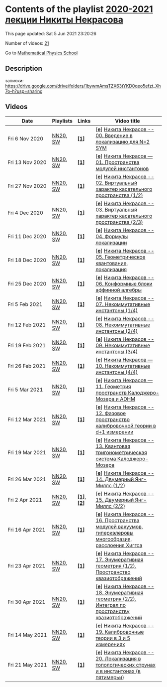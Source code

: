 # Contents of the playlist [2020-2021 лекции Никиты Некрасова](https://www.youtube.com/playlist?list=PLLGkFbxve671JhKJp6xfFYCqRTx1XSvVe)

This page updated: Sat 5 Jun 2021 23:20:26

Number of videos: [21](#videos)

Go to [Mathematical Physics School](../README.md)

## Description

записки: <https://drive.google.com/drive/folders/1bywmAmsTZX63tYKD0qeo5efzt_Xh7o-h?usp=sharing>

## Videos

|Date|Playlists|Links|Video title|
|---|---|---|---|
| Fri&nbsp;6&nbsp;Nov&nbsp;2020 | [NN20](../playlists/NN20 "2020-2021 лекции Никиты Некрасова"), [SW](../playlists/SW "2020 семинар по теории Зайберга-Виттена и интегрируемым системам") | [**[1]**](https://drive.google.com/file/d/1cEIauS-qulv7g37YHMdTM6ibRNpNYy2D/view?usp=sharing) | [[**e**](https://studio.youtube.com/video/_bG-IxlqMtw/edit "Edit")] [Никита Некрасов -- 00. Введение в локализацию для N=2 SYM](https://www.youtube.com/watch?v=_bG-IxlqMtw&list=PLLGkFbxve671JhKJp6xfFYCqRTx1XSvVe "записки: https://drive.google.com/file/d/1cEIauS-qulv7g37YHMdTM6ibRNpNYy2D/view?usp=sharing") |
| Fri&nbsp;13&nbsp;Nov&nbsp;2020 | [NN20](../playlists/NN20 "2020-2021 лекции Никиты Некрасова"), [SW](../playlists/SW "2020 семинар по теории Зайберга-Виттена и интегрируемым системам") | [**[1]**](https://drive.google.com/file/d/1D9PzSz6WK3k1cxk3Mo5lah5JPNDPhSPG/view?usp=sharing) | [[**e**](https://studio.youtube.com/video/StawT5KV8dc/edit "Edit")] [Никита Некрасов — 01. Пространства модулей инстантонов](https://www.youtube.com/watch?v=StawT5KV8dc&list=PLLGkFbxve671JhKJp6xfFYCqRTx1XSvVe "Записки: https://drive.google.com/file/d/1D9PzSz6WK3k1cxk3Mo5lah5JPNDPhSPG/view?usp=sharing") |
| Fri&nbsp;27&nbsp;Nov&nbsp;2020 | [NN20](../playlists/NN20 "2020-2021 лекции Никиты Некрасова"), [SW](../playlists/SW "2020 семинар по теории Зайберга-Виттена и интегрируемым системам") | [**[1]**](https://drive.google.com/file/d/1CBQNMTb2hoP3K4hYjDptSGuiNBB4jDfp/view?usp=sharing) | [[**e**](https://studio.youtube.com/video/mkIzygFQdbA/edit "Edit")] [Никита Некрасов -- 02. Виртуальный характер касательного пространства (1/2)](https://www.youtube.com/watch?v=mkIzygFQdbA&list=PLLGkFbxve671JhKJp6xfFYCqRTx1XSvVe "записки: https://drive.google.com/file/d/1CBQNMTb2hoP3K4hYjDptSGuiNBB4jDfp/view?usp=sharing") |
| Fri&nbsp;4&nbsp;Dec&nbsp;2020 | [NN20](../playlists/NN20 "2020-2021 лекции Никиты Некрасова"), [SW](../playlists/SW "2020 семинар по теории Зайберга-Виттена и интегрируемым системам") | [**[1]**](https://drive.google.com/file/d/1nzcvks5VIUw1AU3uyJ82OJjgKamJ8d1s/view?usp=sharing) | [[**e**](https://studio.youtube.com/video/veN5xW-mR04/edit "Edit")] [Никита Некрасов -- 03. Виртуальный характер касательного пространства (2/3)](https://www.youtube.com/watch?v=veN5xW-mR04&list=PLLGkFbxve671JhKJp6xfFYCqRTx1XSvVe "записки: https://drive.google.com/file/d/1nzcvks5VIUw1AU3uyJ82OJjgKamJ8d1s/view?usp=sharing") |
| Fri&nbsp;11&nbsp;Dec&nbsp;2020 | [NN20](../playlists/NN20 "2020-2021 лекции Никиты Некрасова"), [SW](../playlists/SW "2020 семинар по теории Зайберга-Виттена и интегрируемым системам") | [**[1]**](https://drive.google.com/file/d/1wZz8IEP3mp76tcC62Pqfn8Ag4NIY-M7o/view?usp=sharing) | [[**e**](https://studio.youtube.com/video/xRDeej2rtXQ/edit "Edit")] [Никита Некрасов -- 04. Формулы локализации](https://www.youtube.com/watch?v=xRDeej2rtXQ&list=PLLGkFbxve671JhKJp6xfFYCqRTx1XSvVe "записки: https://drive.google.com/file/d/1wZz8IEP3mp76tcC62Pqfn8Ag4NIY-M7o/view?usp=sharing") |
| Fri&nbsp;18&nbsp;Dec&nbsp;2020 | [NN20](../playlists/NN20 "2020-2021 лекции Никиты Некрасова"), [SW](../playlists/SW "2020 семинар по теории Зайберга-Виттена и интегрируемым системам") | [**[1]**](https://drive.google.com/file/d/1RyIc-Feosxb5hT9Pba2YGbVDObE0HlP6/view?usp=sharing) | [[**e**](https://studio.youtube.com/video/Z3al5z0eNHA/edit "Edit")] [Никита Некрасов -- 05. Геометрическое квантование, локализация](https://www.youtube.com/watch?v=Z3al5z0eNHA&list=PLLGkFbxve671JhKJp6xfFYCqRTx1XSvVe "записки: https://drive.google.com/file/d/1RyIc-Feosxb5hT9Pba2YGbVDObE0HlP6/view?usp=sharing") |
| Fri&nbsp;25&nbsp;Dec&nbsp;2020 | [NN20](../playlists/NN20 "2020-2021 лекции Никиты Некрасова"), [SW](../playlists/SW "2020 семинар по теории Зайберга-Виттена и интегрируемым системам") | [**[1]**](https://drive.google.com/file/d/1CG9_t2Hfxyorz7kZ9zota_BifBdVm8TF/view?usp=sharing) | [[**e**](https://studio.youtube.com/video/cYaffgIzRCs/edit "Edit")] [Никита Некрасов -- 06. Конформные блоки аффинной алгебры](https://www.youtube.com/watch?v=cYaffgIzRCs&list=PLLGkFbxve671JhKJp6xfFYCqRTx1XSvVe "записки: https://drive.google.com/file/d/1CG9&#95;t2Hfxyorz7kZ9zota&#95;BifBdVm8TF/view?usp=sharing") |
| Fri&nbsp;5&nbsp;Feb&nbsp;2021 | [NN20](../playlists/NN20 "2020-2021 лекции Никиты Некрасова"), [SW](../playlists/SW "2020 семинар по теории Зайберга-Виттена и интегрируемым системам") | [**[1]**](https://drive.google.com/file/d/1aWUV-s22AasDjPSUmneFvxnYfk7MGPOJ/view?usp=sharing) | [[**e**](https://studio.youtube.com/video/hkc3skT77L0/edit "Edit")] [Никита Некрасов -- 07. Некоммутативные инстантоны (1/4)](https://www.youtube.com/watch?v=hkc3skT77L0&list=PLLGkFbxve671JhKJp6xfFYCqRTx1XSvVe "записки: https://drive.google.com/file/d/1aWUV-s22AasDjPSUmneFvxnYfk7MGPOJ/view?usp=sharing") |
| Fri&nbsp;12&nbsp;Feb&nbsp;2021 | [NN20](../playlists/NN20 "2020-2021 лекции Никиты Некрасова"), [SW](../playlists/SW "2020 семинар по теории Зайберга-Виттена и интегрируемым системам") | [**[1]**](https://drive.google.com/file/d/1cBQQZUT9aKIGoVeLtx3ujwD5WE5sFUCb/view?usp=sharing) | [[**e**](https://studio.youtube.com/video/TCGgr1get7c/edit "Edit")] [Никита Некрасов -- 08. Некоммутативные инстантоны (2/4)](https://www.youtube.com/watch?v=TCGgr1get7c&list=PLLGkFbxve671JhKJp6xfFYCqRTx1XSvVe "записки: https://drive.google.com/file/d/1cBQQZUT9aKIGoVeLtx3ujwD5WE5sFUCb/view?usp=sharing") |
| Fri&nbsp;19&nbsp;Feb&nbsp;2021 | [NN20](../playlists/NN20 "2020-2021 лекции Никиты Некрасова"), [SW](../playlists/SW "2020 семинар по теории Зайберга-Виттена и интегрируемым системам") | [**[1]**](https://drive.google.com/file/d/15UkKnLV65u_4wuVLRWtI8kKysu3Tllv9/view?usp=sharing) | [[**e**](https://studio.youtube.com/video/e52ACFmn3BE/edit "Edit")] [Никита Некрасов -- 09. Некоммутативные инстантоны (3/4)](https://www.youtube.com/watch?v=e52ACFmn3BE&list=PLLGkFbxve671JhKJp6xfFYCqRTx1XSvVe "Записки: https://drive.google.com/file/d/15UkKnLV65u&#95;4wuVLRWtI8kKysu3Tllv9/view?usp=sharing") |
| Fri&nbsp;26&nbsp;Feb&nbsp;2021 | [NN20](../playlists/NN20 "2020-2021 лекции Никиты Некрасова"), [SW](../playlists/SW "2020 семинар по теории Зайберга-Виттена и интегрируемым системам") | [**[1]**](https://drive.google.com/file/d/13UZAb8yyXlN0BVgdkX9GXFJc83-SPbuW/view?usp=sharing) | [[**e**](https://studio.youtube.com/video/Nyq7z64BtwM/edit "Edit")] [Никита Некрасов — 10. Некоммутативные инстантоны (4/4)](https://www.youtube.com/watch?v=Nyq7z64BtwM&list=PLLGkFbxve671JhKJp6xfFYCqRTx1XSvVe "Записки: https://drive.google.com/file/d/13UZAb8yyXlN0BVgdkX9GXFJc83-SPbuW/view?usp=sharing") |
| Fri&nbsp;5&nbsp;Mar&nbsp;2021 | [NN20](../playlists/NN20 "2020-2021 лекции Никиты Некрасова"), [SW](../playlists/SW "2020 семинар по теории Зайберга-Виттена и интегрируемым системам") | [**[1]**](https://drive.google.com/file/d/1AisKnczEM_SHq6yaM0FCZ14ntiCrdcnA/view?usp=sharing) | [[**e**](https://studio.youtube.com/video/p3hjv-W_7AQ/edit "Edit")] [Никита Некрасов — 11. Геометрия пространств Калоджеро-Мозера и ADHM](https://www.youtube.com/watch?v=p3hjv-W_7AQ&list=PLLGkFbxve671JhKJp6xfFYCqRTx1XSvVe "Записки: https://drive.google.com/file/d/1AisKnczEM&#95;SHq6yaM0FCZ14ntiCrdcnA/view?usp=sharing") |
| Fri&nbsp;12&nbsp;Mar&nbsp;2021 | [NN20](../playlists/NN20 "2020-2021 лекции Никиты Некрасова"), [SW](../playlists/SW "2020 семинар по теории Зайберга-Виттена и интегрируемым системам") | [**[1]**](https://drive.google.com/file/d/1RjQe2RUtPxsF8Sqv6AQuyEvqj3SBOr43/view?usp=sharing) | [[**e**](https://studio.youtube.com/video/t-blWnh4d9k/edit "Edit")] [Никита Некрасов -- 12. Фазовое пространство калибровочной теории в d+1 измерении](https://www.youtube.com/watch?v=t-blWnh4d9k&list=PLLGkFbxve671JhKJp6xfFYCqRTx1XSvVe "записки: https://drive.google.com/file/d/1RjQe2RUtPxsF8Sqv6AQuyEvqj3SBOr43/view?usp=sharing") |
| Fri&nbsp;19&nbsp;Mar&nbsp;2021 | [NN20](../playlists/NN20 "2020-2021 лекции Никиты Некрасова"), [SW](../playlists/SW "2020 семинар по теории Зайберга-Виттена и интегрируемым системам") | [**[1]**](https://drive.google.com/file/d/1vovC4_ez90rheMdQteqA1m1hjCxRxeD4/view?usp=sharing) | [[**e**](https://studio.youtube.com/video/qrR_egmv7nk/edit "Edit")] [Никита Некрасов -- 13. Квантовая тригонометрическая система Калоджеро-Мозера](https://www.youtube.com/watch?v=qrR_egmv7nk&list=PLLGkFbxve671JhKJp6xfFYCqRTx1XSvVe "Записки: https://drive.google.com/file/d/1vovC4&#95;ez90rheMdQteqA1m1hjCxRxeD4/view?usp=sharing") |
| Fri&nbsp;26&nbsp;Mar&nbsp;2021 | [NN20](../playlists/NN20 "2020-2021 лекции Никиты Некрасова"), [SW](../playlists/SW "2020 семинар по теории Зайберга-Виттена и интегрируемым системам") | [**[1]**](https://drive.google.com/file/d/1uRWJn9s50S0D6ywqrIW2qJHLDWCILnDV/view?usp=sharing) | [[**e**](https://studio.youtube.com/video/SL_1UpJi_Ik/edit "Edit")] [Никита Некрасов -- 14. Двумерный Янг-Миллс (1/2)](https://www.youtube.com/watch?v=SL_1UpJi_Ik&list=PLLGkFbxve671JhKJp6xfFYCqRTx1XSvVe "записки: https://drive.google.com/file/d/1uRWJn9s50S0D6ywqrIW2qJHLDWCILnDV/view?usp=sharing") |
| Fri&nbsp;2&nbsp;Apr&nbsp;2021 | [NN20](../playlists/NN20 "2020-2021 лекции Никиты Некрасова"), [SW](../playlists/SW "2020 семинар по теории Зайберга-Виттена и интегрируемым системам") | [**[1]**](https://drive.google.com/file/d/1X2O2p_av08vbLuFvrb3nZyaqgJj6cCwe/view?usp=sharing), [**[2]**](https://drive.google.com/file/d/1uRWJn9s50S0D6ywqrIW2qJHLDWCILnDV/view?usp=sharing) | [[**e**](https://studio.youtube.com/video/xkPMGuz52ZA/edit "Edit")] [Никита Некрасов -- 15. Двумерный Янг-Миллс (2/2)](https://www.youtube.com/watch?v=xkPMGuz52ZA&list=PLLGkFbxve671JhKJp6xfFYCqRTx1XSvVe "записки: https://drive.google.com/file/d/1X2O2p&#95;av08vbLuFvrb3nZyaqgJj6cCwe/view?usp=sharing&#013;&#013;записки прошлой лекции: https://drive.google.com/file/d/1uRWJn9s50S0D6ywqrIW2qJHLDWCILnDV/view?usp=sharing") |
| Fri&nbsp;16&nbsp;Apr&nbsp;2021 | [NN20](../playlists/NN20 "2020-2021 лекции Никиты Некрасова"), [SW](../playlists/SW "2020 семинар по теории Зайберга-Виттена и интегрируемым системам") | [**[1]**](https://drive.google.com/file/d/1XmvwQA-S3VlfeAC5s_RjZYRd7QonBgdG/view?usp=sharing) | [[**e**](https://studio.youtube.com/video/i4MNlx2TWcg/edit "Edit")] [Никита Некрасов -- 16. Пространства модулей вакуумов, гиперкэлеровы многообразия, расслоения Хиггса](https://www.youtube.com/watch?v=i4MNlx2TWcg&list=PLLGkFbxve671JhKJp6xfFYCqRTx1XSvVe "записки: https://drive.google.com/file/d/1XmvwQA-S3VlfeAC5s&#95;RjZYRd7QonBgdG/view?usp=sharing") |
| Fri&nbsp;23&nbsp;Apr&nbsp;2021 | [NN20](../playlists/NN20 "2020-2021 лекции Никиты Некрасова"), [SW](../playlists/SW "2020 семинар по теории Зайберга-Виттена и интегрируемым системам") | [**[1]**](https://drive.google.com/file/d/1lkymcUEAzT7QGCiFZDARP1Buz5AKFmKX/view?usp=sharing) | [[**e**](https://studio.youtube.com/video/IQgg-Hofuqc/edit "Edit")] [Никита Некрасов -- 17. Энумеративная геометрия (1/2). Пространство квазиотображений](https://www.youtube.com/watch?v=IQgg-Hofuqc&list=PLLGkFbxve671JhKJp6xfFYCqRTx1XSvVe "записки: https://drive.google.com/file/d/1lkymcUEAzT7QGCiFZDARP1Buz5AKFmKX/view?usp=sharing") |
| Fri&nbsp;30&nbsp;Apr&nbsp;2021 | [NN20](../playlists/NN20 "2020-2021 лекции Никиты Некрасова"), [SW](../playlists/SW "2020 семинар по теории Зайберга-Виттена и интегрируемым системам") | [**[1]**](https://drive.google.com/file/d/1LT65SemLPoZHFCTV8gber08SjuXTyqYb/view?usp=sharing) | [[**e**](https://studio.youtube.com/video/aS0gkAJjnKs/edit "Edit")] [Никита Некрасов -- 18. Энумеративная геометрия (2/2). Интеграл по пространству квазиотображений](https://www.youtube.com/watch?v=aS0gkAJjnKs&list=PLLGkFbxve671JhKJp6xfFYCqRTx1XSvVe "записки: https://drive.google.com/file/d/1LT65SemLPoZHFCTV8gber08SjuXTyqYb/view?usp=sharing") |
| Fri&nbsp;14&nbsp;May&nbsp;2021 | [NN20](../playlists/NN20 "2020-2021 лекции Никиты Некрасова"), [SW](../playlists/SW "2020 семинар по теории Зайберга-Виттена и интегрируемым системам") | [**[1]**](https://drive.google.com/file/d/1p2_8XFJiY1mfTRzNGnti-g_S2Qx5jgKA/view?usp=sharing) | [[**e**](https://studio.youtube.com/video/cFhAhjo592Y/edit "Edit")] [Никита Некрасов -- 19. Калибровочные теории в 3 и 5 измерениях](https://www.youtube.com/watch?v=cFhAhjo592Y&list=PLLGkFbxve671JhKJp6xfFYCqRTx1XSvVe "записки: https://drive.google.com/file/d/1p2&#95;8XFJiY1mfTRzNGnti-g&#95;S2Qx5jgKA/view?usp=sharing") |
| Fri&nbsp;21&nbsp;May&nbsp;2021 | [NN20](../playlists/NN20 "2020-2021 лекции Никиты Некрасова"), [SW](../playlists/SW "2020 семинар по теории Зайберга-Виттена и интегрируемым системам") | [**[1]**](https://drive.google.com/file/d/1fcqEPsZluK9BIHZ56veuE0PYJNIUYM5L/view?usp=sharing) | [[**e**](https://studio.youtube.com/video/iMYnF5t_aaY/edit "Edit")] [Никита Некрасов -- 20. Локализация в топологических струнах и в инстантонах (в пятимерьи)](https://www.youtube.com/watch?v=iMYnF5t_aaY&list=PLLGkFbxve671JhKJp6xfFYCqRTx1XSvVe "записки: https://drive.google.com/file/d/1fcqEPsZluK9BIHZ56veuE0PYJNIUYM5L/view?usp=sharing") |

